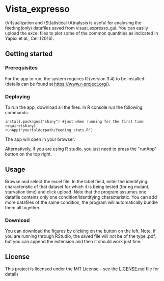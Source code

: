 # Vista_expresso

(Vi)sualization and (St)atistical (A)nalysis is useful for analysing the feeding(only) datafiles saved from visual_expresso_gui. You can easily upload the excel files to plot some of the common quantities as indicated in Yapici et al., Cell (2016).

## Getting started

### Prerequisites

For the app to run, the system requires R (version 3.4) to be installed (details can be found at https://www.r-project.org/).

### Deploying

To run the app, download all the files. In R console run the following commands:

```
install.packages("shiny") #just when running for the first time
require(shiny)
runApp("yourfolderpath/feeding_stats.R")
```

The app will open in your browser.

Alternatively, if you are using R studio, you just need to press the "runApp" button on the top right.

## Usage

Browse and select the excel file. In the label field, enter the identifying characteristic of that dataset for which it is being tested (for eg mutant, starvation time) and click upload. Note that the program assumes one datafile contains only one condition/identifying characteristic. You can add more datafiles of the same condition, the program will automatically bundle them all together.

### Download

You can download the figures by clicking on the button on the left. Note, if you are running through RStudio, the saved file will not be of the type .pdf, but you can append the extension and then it should work just fine.

## License

This project is licensed under the MIT License - see the [LICENSE.md](LICENSE.md) file for details
